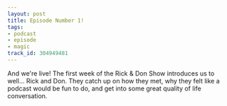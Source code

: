 ```yaml
---
layout: post
title: Episode Number 1!
tags:
- podcast
- episode
- magic
track_id: 304949481
---
```


And we're live! The first week of the Rick & Don Show introduces us to well... Rick and Don. They catch up on how they met, why they felt like a podcast would be fun to do, and get into some great quality of life conversation.
